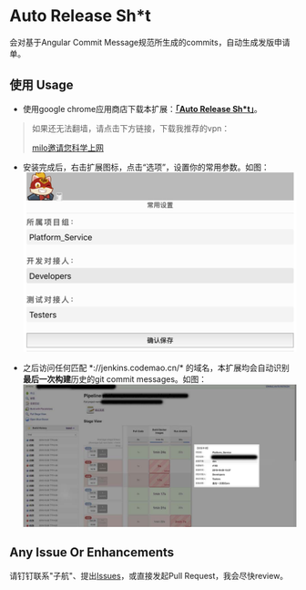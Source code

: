 # Auto Release Sh\*t

会对基于Angular Commit Message规范所生成的commits，自动生成发版申请单。

## 使用 Usage
* 使用google chrome应用商店下载本扩展：**[「Auto Release Sh*t」](https://chrome.google.com/webstore/detail/auto-release-sht/dlkiheickdjonefdhmdbgilomcigjolj?hl=zh-CN)**。

> 如果还无法翻墙，请点击下方链接，下载我推荐的vpn：
> 
> [milo邀请您科学上网](https://xiyou4you.net/r/?s=6253377)

* 安装完成后，右击扩展图标，点击“选项”，设置你的常用参数。如图：
![Image text](https://raw.githubusercontent.com/milobluebell/imgs-repo/master/WX20191029-151103%402x.png)


* 之后访问任何匹配 \*://jenkins.codemao.cn/\* 的域名，本扩展均会自动识别**最后一次构建**历史的git commit messages。如图：
![Image text](https://raw.githubusercontent.com/milobluebell/imgs-repo/master/WX20191029-152849%402x.jpg)


## Any Issue Or Enhancements
请钉钉联系"子航"、提出[Issues](https://github.com/milobluebell/auto-release-shit/issues)，或直接发起Pull Request，我会尽快review。
